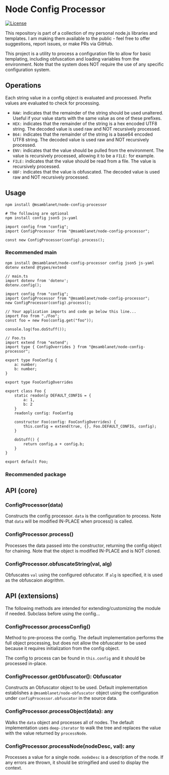 # Node Config Processor
[![License](https://img.shields.io/badge/License-Apache%202.0-blue.svg)](https://opensource.org/licenses/Apache-2.0)

This repository is part of a collection of my personal node.js libraries and templates.  I am making them available to the public - feel free to offer suggestions, report issues, or make PRs via GitHub.

This project is a utility to process a configuration file to allow for basic templating, including obfuscation and loading variables from the environment.  Note that the system does NOT require the use of any specific configuration system.

## Operations

Each string value in a config object is evaluated and processed.  Prefix values are evaluated to check for processing.

- ```RAW:``` indicates that the remainder of the string should be used unaltered.  Useful if your value starts with the same value as one of these prefixes.
- ```HEX:``` indicates that the remainder of the string is a hex encoded UTF8 string.  The decoded value is used raw and NOT recursively processed.
- ```B64:``` indicates that the remainder of the string is a base64 encoded UTF8 string.  The decoded value is used raw and NOT recursively processed.
- ```ENV:``` indicates that the value should be pulled from the environment.  The value is recursively processed, allowing it to be a ```FILE:``` for example.
- ```FILE:``` indicates that the value should be read from a file.  The value is recursively processed.
- ```OBF:``` indicates that the value is obfuscated.  The decoded value is used raw and NOT recursively processed.

## Usage

```
npm install @msamblanet/node-config-processor

# The following are optional
npm install config json5 js-yaml
```

```
import config from "config";
import ConfigProcessor from "@msamblanet/node-config-processor";

const new ConfigProcessor(config).process();
```

### Recommended main
```npm install @msamblanet/node-config-processor config json5 js-yaml dotenv extend @types/extend```

```
// main.ts
import dotenv from 'dotenv';
dotenv.config();

import config from "config";
import ConfigProcessor from "@msamblanet/node-config-processor";
new ConfigProcessor(config).process();

// Your application imports and code go below this line...
import Foo from "./Foo";
const foo = new Foo(config.get("foo"));

console.log(foo.doStuff());
```

```
// Foo.ts
import extend from "extend";
import type { ConfigOverrides } from "@msamblanet/node-config-processor";

export type FooConfig {
    a: number;
    b: number;
}

export type FooConfigOverrides

export class Foo {
    static readonly DEFAULT_CONFIG = {
        a: 1,
        b: 2
    }
    readonly config: FooConfig

    constructor Foo(config: FooConfigOverrides) {
        this.config = extend(true, {}, Foo.DEFAULT_CONFIG, config);
    }

    doStuff() {
        return config.a + config.b;
    }
}

export default Foo;
```

### Recommended package

## API (core)

### ConfigProcessor(data)

Constructs the config processor.  ```data``` is the configuration to process.  Note that ```data``` will be modified IN-PLACE when process() is called.

### ConfigProcessor.process()

Processes the data passed into the constructor, returning the config object for chaining.  Note that the object is modified IN-PLACE and is NOT cloned.

### ConfigProcessor.obfuscateString(val, alg)

Obfuscates ```val``` using the configured obfucator.  If ```alg``` is specified, it is used as the obfuscaion alogrithm.

## API (extensions)

The following methods are intended for extending/customizing the module if needed.  Subclass before using the config...

### ConfigProcessor.processConfig()

Method to pre-process the config.  The default implementation performs the full object processing, but does not allow the obfuscator to be used because it requires initialization from the config object.

The config to process can be found in ```this.config``` and it should be processed in-place.

### ConfigProcessor.getObfuscator(): Obfuscator

Constructs an Obfuscator object to be used.  Default implementation establishes a ```@msamblanet/node-obfuscator``` object using the configuration under ```configProcessor.obfuscator``` in the source data.

### ConfigProcessor.processObject(data): any

Walks the ```data``` object and processes all of nodes.  The default implementation uses ```deep-iterator``` to walk the tree and replaces the value with the value returned by ```processNode```.

### ConfigProcessor.processNode(nodeDesc, val): any

Processes a value for a single node.  ```nodeDesc``` is a description of the node.  If any errors are thrown, it should be stringified and used to display the context.
